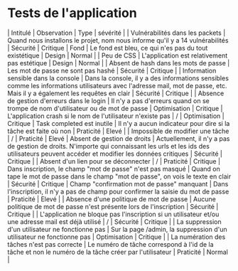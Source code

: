 # Tests de l'application

| Intitulé | Observation | Type | sévérité |
| Vulnérabilités dans les packets | Quand nous installons le projet, nom nous informe qu'il y a 14 vulnérabilités | Sécurité | Critique
| Fond | Le fond est bleu, ce qui n'es pas du tout existétique | Design | Normal |
| Peu de CSS | L'application est relativement pas estétique | Design | Normal |
| Absent de hash dans les mots de passe | Les mot de passe ne sont pas hashé | Sécurité | Critique |
| Information sensible dans la console | Dans la console, il y a des informations sensibles comme les informations utilisateurs avec l'adresse mail, mot de passe, etc. Mais il y a également les requêtes en clair | Sécurité | Critique |
| Absence de gestion d'erreurs dans le login | Il n'y a pas d'erreurs quand on se trompe de nom d'utilisateur ou de mot de passe | Optimisation | Critique
| L'application crash si le nom de l'utilisateur n'existe pas | / | Optimisation | Critique
| Task completed est inutile | Il n'y a aucun indicateur pour dire si la tâche est faite où non | Praticité | Elevé |
| Impossible de modifier une tâche | / | Praticité | Elevé
| Absent de gestion de droits | Actuellement, il n'y a pas de gestion de droits. N'importe qui connaissant les urls et les ids des utilisateurs peuvent accéder et modifier les données critiques | Sécurité | Critique |
| Absent d'un lien pour se déconnecter | / | Praticité | Critique
| Dans inscription, le champ "mot de passe" n'est pas masqué | Quand on tape le mot de passe dans le champ "mot de passe", on vois le texte en clair | Sécurité | Critique
| Champ "confirmation mot de passe" manquant | Dans l'inscription, il n'y a pas de champ pour confirmer la saisie du mot de passe | Praticité | Elevé |
| Absence d'une politique de mot de passe | Aucune politique de mot de passe n'est présente lors de l'inscription | Sécurité | Critique |
| L'application ne bloque pas l'inscription si un utilisateur et/ou une adresse mail est déjà utilisé | / | Sécurité | Critique |
| La suppression d'un utilisateur ne fonctionne pas | Sur la page /admin, la suppression d'un utilisateur ne fonctionne pas | Optimisation | Critique |
| La numération des tâches n'est pas correcte | Le numéro de tâche correspond à l'id de la tâche et non le numéro de la tâche créer par l'utilisateur | Praticité | Normal |